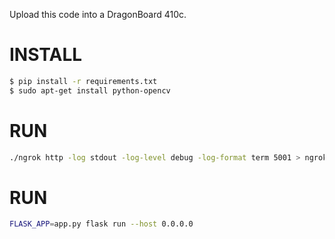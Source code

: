 Upload this code into a DragonBoard 410c.

INSTALL
=======

```bash
$ pip install -r requirements.txt
$ sudo apt-get install python-opencv
```

RUN
===

```bash
./ngrok http -log stdout -log-level debug -log-format term 5001 > ngrok.log &
```

RUN
===

```bash
FLASK_APP=app.py flask run --host 0.0.0.0
```